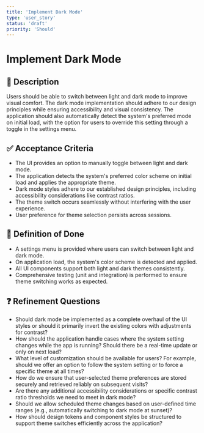 ```yaml
---
title: 'Implement Dark Mode'
type: 'user_story'
status: 'draft'
priority: 'Should'
---
```


# Implement Dark Mode

## 📌 Description

Users should be able to switch between light and dark mode to improve visual comfort. The dark mode implementation should adhere to our design principles while ensuring accessibility and visual consistency. The application should also automatically detect the system's preferred mode on initial load, with the option for users to override this setting through a toggle in the settings menu.

## ✅ Acceptance Criteria

- The UI provides an option to manually toggle between light and dark mode.
- The application detects the system's preferred color scheme on initial load and applies the appropriate theme.
- Dark mode styles adhere to our established design principles, including accessibility considerations like contrast ratios.
- The theme switch occurs seamlessly without interfering with the user experience.
- User preference for theme selection persists across sessions.

## 🎯 Definition of Done

- A settings menu is provided where users can switch between light and dark mode.
- On application load, the system's color scheme is detected and applied.
- All UI components support both light and dark themes consistently.
- Comprehensive testing (unit and integration) is performed to ensure theme switching works as expected.

## ❓ Refinement Questions

- Should dark mode be implemented as a complete overhaul of the UI styles or should it primarily invert the existing colors with adjustments for contrast?
- How should the application handle cases where the system setting changes while the app is running? Should there be a real-time update or only on next load?
- What level of customization should be available for users? For example, should we offer an option to follow the system setting or to force a specific theme at all times?
- How do we ensure that user-selected theme preferences are stored securely and retrieved reliably on subsequent visits?
- Are there any additional accessibility considerations or specific contrast ratio thresholds we need to meet in dark mode?
- Should we allow scheduled theme changes based on user-defined time ranges (e.g., automatically switching to dark mode at sunset)?
- How should design tokens and component styles be structured to support theme switches efficiently across the application?

